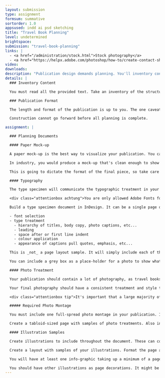 ```yaml
---
layout: submission
type: assignment
formsum: summative
sortorder: 1.0
appsused: indd ai psd sketching
title: "Travel Book Planning"
level: undetermined
brightspace: 
submission: "travel-book-planning"
links: |
  - <a href="/administration/stock.html">Stock photography</a>
  - <a href="https://helpx.adobe.com/photoshop/how-to/create-contact-sheets.html" target="_blank"></a> Create a Photoshop Contact Sheet</a>
video: 
downloads:
description: "Publication design demands planning. You'll inventory content, sketch page layouts, search stock photography and more. The more planning you do, the smoother the production stage will be. Approval will be required before you can move to production."
details: |
  ### Inventory Content

  You must read all the provided text. Take an inventory of the structure of the text. Are there many levels of headings? Are there bullet or number lists, captions, pull-quotes? Document each of the elements that need to be designed.

  ### Publication Format

  The length and format of the publication is up to you. The one caveat is that you must use all of the provided text.  You will also create vector illustrations to complement the aesthetics of the pages.

  Construction cannot go forward before all planning is complete.

assignment: |

  ### Planning Documents

  #### Paper Mock-up

  A paper mock-up is the best way to visualize your publication. You can test dimensions, binding and paper stock. This is a fun hands-on paper-craft activity. Use imagination to create a mock-up with design elements that may refer to the content. Maybe a simple die-cut or creative binding could allude to the subject matter.

  In industry, you would produce a mock-up that's clean enough to show your client. It should be well assembled and represent the final piece as closely as possible.

  This is going to dictate the format of the final piece, so take care to think this through. The client expects these details to be delivered in the final product.

  #### Typography

  The type specimen will communicate the typographic treatment in your work.   You should only use two type families in this project, unless you have a specific reason for more. Choose families with a lot of variety; weight, italics, etc...

  <div class="attentionbox achtung">You are only allowed Adobe Fonts for this project. No downloaded fonts allowed.</div>

  Build a type specimen document in InDesign. It can be a single page or more, if needed. It will showcase:

  - font selection
  - type treatment
    - hierarchy of titles, body copy, photo captions, etc...
    - leading
    - space after or first line indent
    - colour application
    - appearance of captions pull quotes, emphasis, etc...

  This is _not_ a page layout sample. It will simply include each of the elements on the page. It's actually better that it's not laid-out so that doesn't distract from the typography.

  You can include a grey box as a place-holder for a photo to show what captions look like.

  #### Photo Treatment

  Your publication should contain a lot of photography, as travel books do. You will source quality stock photography. This is a <a href="/administration/stock.html">good starting point</a> for your search.

  Your final photography should have a consistent treatment and style throughout your document. Similar mood, lighting, cropping should be used across the publication. You can vary indoor/outdoor and object/people photography. You can achieve this by using Photoshop.

  <div class="attentionbox tip">It's important that a large majority of your photos include people. This brings a lot more life to your publication.</div>

  ##### Required Photo Montage

  You must include one full-spread photo montage in your publication. It will *likely* be in the centre-fold. This is the part of the project where you'll flex your Photoshop muscles.

  Create a tabloid-sized page with samples of photo treatments. Also include a sample of what your montage will look like. Also, print a contact sheet of your photo selection.

  #### Illustration Samples

  Create illustrations to include throughout the document. These can complement the photography and typography. They need to be done in Illustrator, then imported onto the InDesign pages.

  Create a layout with samples of your illustrations. Format the page as needed to showcase your illustrations.

  You will have at least one info-graphic taking up a minimum of a page or as much as a spread.

  You should have other illustrations as page decorations. It might be more convenient to place them on parent pages rather than having to position them individually on each page.
---
```

